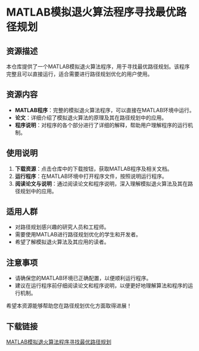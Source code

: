 # MATLAB模拟退火算法程序寻找最优路径规划

## 资源描述

本仓库提供了一个MATLAB模拟退火算法程序，用于寻找最优路径规划。该程序完整且可以直接运行，适合需要进行路径规划优化的用户使用。

## 资源内容

- **MATLAB程序**：完整的模拟退火算法程序，可以直接在MATLAB环境中运行。
- **论文**：详细介绍了模拟退火算法的原理及其在路径规划中的应用。
- **程序说明**：对程序的各个部分进行了详细的解释，帮助用户理解程序的运行机制。

## 使用说明

1. **下载资源**：点击仓库中的下载按钮，获取MATLAB程序及相关文档。
2. **运行程序**：在MATLAB环境中打开程序文件，按照说明运行程序。
3. **阅读论文与说明**：通过阅读论文和程序说明，深入理解模拟退火算法及其在路径规划中的应用。

## 适用人群

- 对路径规划感兴趣的研究人员和工程师。
- 需要使用MATLAB进行路径规划优化的学生和开发者。
- 希望了解模拟退火算法及其应用的读者。

## 注意事项

- 请确保您的MATLAB环境已正确配置，以便顺利运行程序。
- 建议在运行程序前仔细阅读论文和程序说明，以便更好地理解算法和程序的运行机制。

希望本资源能够帮助您在路径规划优化方面取得进展！

## 下载链接

[MATLAB模拟退火算法程序寻找最优路径规划](https://pan.quark.cn/s/6dc82c6c3717)